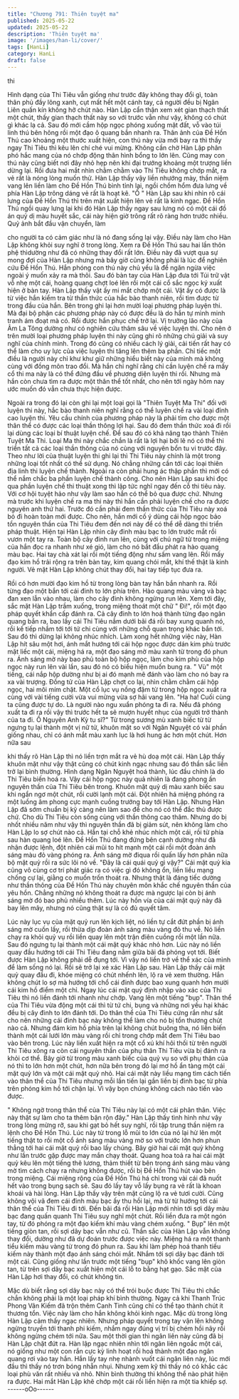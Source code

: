 ```yaml
---
title: "Chương 791: Thiên tuyệt ma"
published: 2025-05-22
updated: 2025-05-22
description: 'Thiên tuyệt ma'
image: '/images/han-li/cover/'
tags: [HanLi]
category: HanLi
draft: false
---
```


thi

Hình dạng của Thi Tiêu vẫn giống như trước đây không thay đổi
gì, toàn thân phủ đầy lông xanh, cụt mất hết một cánh tay, cả
người đều bị Ngân Liên quấn kín không hở chút nào.
Hàn Lập cẩn thận xem xét gian thạch thất một chút, thấy gian
thạch thất này so với trước vẫn như vậy, không có chút gì khác lạ
cả. Sau đó mới cầm hộp ngọc phóng xuống mặt đất, vỗ vào túi
linh thú bên hông rồi một đạo ô quang bắn nhanh ra.
Thân ảnh của Đề Hồn Thú cao khoảng một thước xuất hiện, con
thú này vừa mới bay ra thì thấy ngay Thi Tiêu thì kêu lên chí ché
vui mừng. Không cần chờ Hàn Lập phân phó hắc mang của nó
chớp động thân hình bổng to lớn lên.
Cũng may con thú này cũng biết nơi đây nhỏ hẹp nên khi đại
trướng khoảng một trượng liền dừng lại. Rồi đưa hai mắt nhìn
chằm chằm vào Thi Tiêu không chớp mắt, ra vẻ rất là nóng lòng
muốn thử.
Hàn Lập thấy vậy liền nhướng mày, thần niệm vang lên liền làm
cho Đề Hồn Thú bình tỉnh lại, ngồi chồm hổm đưa lưng về phía
Hàn Lập trông dáng vẻ rất là hoạt kê.
"Ồ "
Hàn Lập sau khi nhìn rõ cái lưng của Đề Hồn Thú thì trên mặt
xuất hiện lên vẻ rất là kinh ngạc.
Đề Hồn Thú ngồi quay lưng lại khi đó Hàn Lập thấy ngay sau lưng
nó có một cái đồ án quỷ dị màu huyết sắc, cái này hiện giờ trông
rất rõ ràng hơn trước nhiều. Quỷ ảnh bắt đầu vận chuyển, làm

cho người ta có cảm giác như là nó đang sống lại vậy.
Điều này làm cho Hàn Lập không khỏi suy nghĩ ở trong lòng.
Xem ra Đề Hồn Thú sau hai lần thôn phệ thìdường như đã có
những thay đổi rất lớn.
Điều này đã vượt qua sự mong đợi của Hàn Lập nhưng mà bây
giờ cũng không phải là lúc để nghiên cứu Đề Hồn Thú. Hắn
phóng con thú này chủ yếu là để ngăn ngừa việc ngoài ý muốn
xảy ra mà thôi.
Sau đó bàn tay của Hàn Lập đưa tới Túi trữ vật vỗ nhẹ một cái,
hoàng quang chợt loé lên rồi một cái cổ sắc ngọc ký xuất hiện ở
bàn tay.
Hàn Lập thấy vật ấy mi mắt chớp một cái.
Vật ấy có được là từ việc hắn kiểm tra từ thần thức của hắc bào
thanh niên, rồi tìm được từ trong đầu của hắn.
Bên trong ghi lại hơn mười loại phương pháp luyện thi. Mà đại bộ
phận các phương pháp này có được đều là do hắn tự mình minh
tranh ám đoạt mà có. Rồi được hắn phục chế trở lại.
Vị trưởng lão này của Âm La Tông dường như có nghiên cứu
thâm sâu về việc luyện thi. Cho nên ở trên mười loại phương
pháp luyện thi này cũng ghi rõ những chú giải và suy nghĩ của
chính mình.
Trong đó cũng có nhiều cách lý giải, cải tiến rất hay có thể làm
cho uy lực của việc luyện thi tăng lên thêm ba phần.
Chỉ tiếc một điều là người này chỉ khư khư giữ những hiểu biết
này của mình mà không cùng với đồng môn trao đổi. Mà hắn chỉ
nghĩ rằng chỉ cần luyện chế ra mấy cổ thi ma này là có thể đứng
đầu về phương diện luyện thi rồi. Nhưng mà hắn còn chưa tìm ra
được một thân thể tốt nhất, cho nên tới ngày hôm nay ước muốn
đó vẫn chưa thực hiện được.

Ngoài ra trong đó lại còn ghi lại một loại gọi là "Thiên Tuyệt Ma
Thi" đối với luyện thi này, hắc bào thanh niên nghĩ rằng có thể
luyên chế ra vài loại đỉnh cao luyện thi. Yêu cầu chính của
phương pháp này là phải tìm cho được một thân thể có được các
loại thần thông lợi hại. Sau đó đem thần thức xoá đi rồi lại dùng
các loại bí thuật luyện chế. Để sau đó có khả năng tạo thành
Thiên Tuyệt Ma Thi. Loại Ma thi này chắc chắn là rất là lợi hại bởi
lẽ nó có thể thi triển tất cả các loại thần thông của nó cùng với
nguyên bổn tu vi trước đây.
Theo như lời của thuật luyện thi ghi lại thì Thi Tiêu này chính là
một trong những loại tốt nhất có thể sử dụng. Nó chẳng những
cần tới các loại thiên địa linh thi luyện chế thành. Ngoài ra còn
phải hung ác thập phần thì mới có thể nắm chắc ba phần luyện
chế thành công.
Cho nên Hàn Lập sau khi đọc qua phần luyện chế thi thuật xong
thì lập tức nghĩ ngay đến cỗ thi tiêu này.
Với cơ hội tuyệt hảo như vậy làm sao hắn có thể bỏ qua được
chứ.
Nhưng mà trước khi luyện chế ra ma thi này thì hắn cần phải
luyện chế cho ra được nguyên anh thứ hai. Trước đó cần phải
đem thần thức của Thi Tiêu này xoá bỏ đi hoàn toàn mới được.
Cho nên, hắn mới cố ý dùng cái hộp ngọc bảo tồn nguyên thần
của Thi Tiêu đem đến nơi này để có thể dễ dàng thi triển pháp
thuật.
Hiện tại Hàn Lập nhìn cây đinh màu bạc to lớn trước mắt rồi vươn
một tay ra. Toàn bộ cây đinh run lên, cùng với chú ngữ từ trong
miệng của hắn đọc ra nhanh như xé gió, làm cho nó bắt đầu phát
ra hào quang màu bạc.
Hai tay chà xát lại rồi một tiếng động như sấm vang lên. Rồi mấy
đạo kim hồ trải rộng ra trên bàn tay, kim quang chói mắt, khí thế
thật là kinh người.
Vẻ mặt Hàn Lập không chút thay đổi, hai tay tiếp tục đưa ra.

Rồi có hơn mười đạo kim hồ từ trong lòng bàn tay hắn bắn nhanh
ra. Rồi từng đạo một bắn tới cái đinh to lớn phía trên.
Hào quang màu vàng và bạc đan xen lẫn vào nhau, làm cho cây
đinh không ngừng run lên.
Xem tới đây, sắc mặt Hàn Lập trầm xuống, trong miệng thoát một
chữ " Đi!", rồi một đạo pháp quyết khẩn cấp đánh ra.
Cả cây đinh to lớn hoá thành từng đạo ngân quang bắn ra, bao
lấy cái Thi Tiêu nắm dưới bãi đá rồi bay xung quanh nó, rồi kế tiếp
nhắm tới tới tứ chi cùng với những chỗ quan trọng khác bắn tới.
Sau đó thì dừng lại không nhúc nhích.
Làm xong hết những việc này, Hàn Lập hít sâu một hơi, ánh mắt
hướng tới cái hộp ngọc được dán kim phù trước mặt liếc một cái,
miệng há ra, một đạo sáng mờ màu xanh từ trong đó phun ra.
Ánh sáng mờ này bao phủ toàn bộ hộp ngọc, làm cho kim phù
của hộp ngọc này run lên vài lần, sau đó nó có biểu hiện muốn
bung ra.
" Vù" một tiếng, cái nắp hộp dường như bị ai đó mạnh mẽ đánh
vào làm cho nó bay ra xa vài trượng.
Đồng tử của Hàn Lập chợt co lại, nhìn chằm chằm cái hộp ngọc,
hai môi mím chặt.
Một cổ lục vụ nồng đậm từ trong hộp ngọc xuất ra cùng với vài
tiếng cười vừa vui mừng vừa sợ hãi vang lên.
"Ha ha! Cuối cùng ta cũng được tự do. Là người nào ngu xuẩn
phóng ta đi ra. Nếu đã phóng xuất ta đi ra rồi vậy thì trước hết ta
sẽ mượn huyết nhục của người trở thành của ta đi. Ồ Nguyên Anh
Kỳ tu sĩ?"
Từ trong sương mù xanh biếc từ từ ngưng tụ lại thành một vị nữ
tử, khuôn mặt so với Ngân Nguyệt có vài phần giống nhau, chỉ có
ánh mắt màu xanh lục là hơi hung ác hơn một chút. Hơn nữa sau

khi thấy rõ Hàn Lập thì nó liền trợn mắt ra vẻ hù doạ một cái.
Hàn Lập thấy khuôn mặt như vậy thật cũng có chút kinh ngạc
nhưng sau đó thần sắc liền trở lại bình thường.
Hình dạng Ngân Nguyệt hoá thành, lúc đầu chính là do Thi Tiêu
biến hoá ra. Vậy cái hộp ngọc này quả nhiên là đang phong ấn
nguyên thần của Thi Tiêu bên trong.
Khuôn mặt quỷ dị màu xanh biếc sau khi ngẩn ngơ một chút, rồi
cười lạnh một cái. Đột nhiên há miệng phóng ra một luồng âm
phong cực mạnh cuồng trướng bay tới Hàn Lập.
Nhưng Hàn Lập đã sớm chuẩn bị kỹ càng nên làm sao để cho nó
có thể đắc thủ được chứ.
Cho dù Thi Tiêu còn sống cùng với thần thông cao thâm. Nhưng
do bị nhốt nhiều năm như vậy thì nguyên thần đã bị giảm sút, nên
không làm cho Hàn Lập lo sợ chút nào cả.
Hắn tại chỗ khẻ nhúc nhích một cái, rồi từ phía sau hàn quang loé
lên. Đề Hồn Thú đang đứng bên cạnh dường như đã nhận được
lệnh, đột nhiên cái mũi to hít mạnh một cái rồi một đoàn ánh sáng
màu đỏ vàng phóng ra.
Ánh sáng mờ điqua rồi quấn lấy hơn phân nữa bộ mặt quỷ rồi ra
sức lôi nó về.
"Đây là cái quái quỷ gì vậy?" Cái mặt quỷ kia cũng vô cùng cơ trí
phát giác ra có việc gì đó không ổn, liền liều mạng chống cự lại,
giằng co muốn trốn thoát ra.
Nhưng thật là đáng tiếc dường như thần thông của Đề Hồn Thú
này chuyên môn khắc chế nguyên thần của yêu hồn. Chẳng
những nó không thoát ra được mà ngược lại còn bị ánh sáng mờ
đó bao phủ nhiều thêm.
Lúc này hồn vía của cái mặt quỷ này đã bay lên mây, nhưng nó
cũng thật sự là có đủ quyết tâm.

Lúc này lục vụ của mặt quỷ run lên kịch liệt, nó liền tự cắt đứt
phần bị ánh sáng mờ cuốn lấy, rồi thừa dịp đoàn ánh sáng màu
vàng đỏ thu về. Nó liền chạy ra khỏi quỷ vụ rồi liền quay lên một
trận điên cuồng rồi một lần nữa. Sau đó ngưng tụ lại thành một
cái mặt quỷ khác nhỏ hơn. Lúc này nó liền quay đầu hướng tới
cái Thi Tiêu đang nằm giữa bãi đá phóng vọt tới.
Biết được Hàn Lập không phải dễ đụng tới. Vì vậy nó liền trở về
thể xác của mình để làm sống nó lại. Rồi sẽ trở lại xé xác Hàn
Lập sau.
Hàn Lập thấy cái mặt quỷ quay đầu đi, khóe miệng có chút nhếnh
lên, lộ ra vẻ xem thường.
Hắn không chút lo sợ mà hướng tới chổ cái đinh được bao xung
quanh hơn mười cái kim hồ điểm một chỉ. Ngay lúc cái mặt quỷ
định nhập vào xác của Thi Tiêu thì nó liền đánh tới nhanh như
chớp.
Vang lên một tiếng "bụp". Thân thể của Thi Tiêu vừa động một cái
thì từ tứ chi, bụng và những nơi yếu hại khác đều bị cây đinh to
lớn đánh tới. Do thân thể của Thi Tiêu cứng rắn như sắt cho nên
những cái đinh bạc này không thể làm cho nó bị tổn thương chút
nào cả.
Nhưng đám kim hồ phía trên lại không chút buông tha, nó liền
biến thành một cái lưới lớn màu vàng rồi chỉ trong chớp mắt đem
Thi Tiêu bao vào bên trong.
Lúc này liền xuất hiện ra một cổ xú khí hôi thối từ trên người Thi
Tiêu xông ra còn cái nguyên thần của phụ thân Thi Tiêu vừa bị
đánh ra khỏi cơ thể. Bây giờ từ trong màu xanh biếc của quỷ vụ
so với phụ thân của nó thì to lớn hơn một chút, hơn nữa bên
trong đó lại mơ hồ ẩn tàng một cái mặt quỷ lớn và một cái mặt
quỷ nhỏ.
Hai cái mặt này liều mạng tìm cách tiến vào thân thể của Thi Tiêu
nhưng mỗi lần tiến lại gần liền bị đinh bạc từ phía trên phóng kim
hồ tới chặn lại. Vì vậy bọn chúng không cách nào tiến vào được.

" Không ngờ trong thân thể của Thi Tiêu này lại có một cái phân
thân. Việc này thật sự làm cho ta thêm bận rộn đây."
Hàn Lập thấy tình hình như vậy trong lòng mừng rỡ, sau khi gạt
bỏ hết suy nghĩ, rồi tập trung thần niệm ra lệnh cho Đề Hồn Thú.
Lúc này từ trong lỗ mũi to lớn của nó lại hừ lên một tiếng thật to
rồi một cổ ánh sáng màu vàng mờ so với trước lớn hơn phun
thẳng tới hai cái mặt quỷ rồi bao lấy chúng.
Bây giờ hai cái mặt quỷ không như lần trước gặp được may mắn
chạy thoát. Quang hoa toả ra hai cái mặt quỷ kêu lên một tiếng
thê lương, thảm thiết từ bên trong ánh sáng màu vàng mờ tìm
cách chạy ra nhưng không được, rồi bị Đề Hồn Thú hút vào bên
trong miệng.
Cái miệng rộng của Đề Hồn Thú há chỉ trong vài cái đã nuốt hết
vào trong bụng sạch sẽ. Sau đó lấy tay vỗ lấy bụng ra vẻ rất là
khoan khoái và hài lòng.
Hàn Lập thấy vậy trên mặt cũng lộ ra vẻ tươi cười. Cũng không
vội vã đem cái đinh màu bạc ấy thu hồi lại, mà từ từ hướng tới cái
thân thể của Thi Tiêu đi tới.
Đến bãi đá rồi Hàn Lập mới nhìn tới sợi dây màu bạc đang quấn
quanh Thi Tiêu suy nghĩ một chút. Rồi liền đưa ra một ngón tay,
từ đó phóng ra một đạo kiếm khí màu vàng chém xuống.
" Bụp" lên một tiếng giòn tan, rồi sợi dây bạc vẫn như cũ.
Thần sắc của Hàn Lập vẫn không thay đổi, dường như đã dự
đoán trước được việc này. Miệng há ra một thanh tiểu kiếm màu
vàng từ trong đó phun ra.
Sau khi làm phép hoá thanh tiếu kiếm này thành một đạo ánh
sáng chói mắt. Nhắm tới sợi dây bạc đánh tới một cái.
Cũng giống như lần trước một tiếng "bụp" khô khốc vang lên giòn
tan, từ trên sợi dây bạc xuất hiện một cái lỗ to bằng hạt gạo.
Sắc mặt của Hàn Lập hơi thay đổi, có chút không tin.

Mặc dù biết rằng sợi dây bạc này có thể trói buộc được Thi Tiêu
thì chắc chắn không phải là một loại pháp khí bình thường. Ngay
cả khi Thanh Trúc Phong Vân Kiếm đã trộn thêm Canh Tinh cũng
chỉ có thể tạo thành chút ít thương tổn. Việc này làm cho hắn
không khỏi kinh ngạc.
Mặc dù trong lòng Hàn Lập cảm thấy ngạc nhiên. Nhưng pháp
quyết trong tay vận lên không ngừng truyền tới thanh phi kiếm,
nhắm ngay đúng vị trí bị chém hồi nãy rồi không ngừng chém tới
nữa.
Sau một thời gian thì ngân liên này cũng đã bị Hàn Lập chặt đứt
ra. Hàn lập ngạc nhiên nhìn tới ngân liên ngoắc một cái, nó giống
như một con rắn cực kỳ linh hoạt rồi hoá thành một đạo ngân
quang rơi vào tay hắn.
Hắn lấy tay nhẹ nhành vuốt cái ngân liên này, lúc mới đầu thì thấy
nó trơn bóng nhẵn nhụi. Nhưng xem kỹ thì thấy nó có khắc các
loại phù văn rất nhiều và nhỏ. Nhìn bình thường thì không thể nào
phát hiện ra được.
Hai mắt Hàn Lập khẽ chớp một cái rồi liền hiện ra một tia khiếp
sợ.
------oOo------
